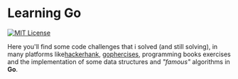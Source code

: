 # Learning Go
[![MIT License](https://img.shields.io/badge/license-MIT-007EC7.svg?style=flat)](/LICENSE)

Here you'll find some code challenges that i solved (and still solving), in many platforms like[hackerhank](https://www.hackerrank.com/), [gophercises](https://gophercises.com/), programming books exercises and the implementation of some data structures and _"famous"_ algorithms in __Go__.